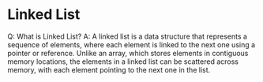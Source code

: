 # Linked List

Q: What is Linked List?
A: A linked list is a data structure that represents a sequence of elements, where each element is linked to the next one using a pointer or reference. Unlike an array, which stores elements in contiguous memory locations, the elements in a linked list can be scattered across memory, with each element pointing to the next one in the list.
